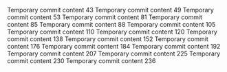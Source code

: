 Temporary commit content 43
Temporary commit content 49
Temporary commit content 53
Temporary commit content 81
Temporary commit content 85
Temporary commit content 88
Temporary commit content 105
Temporary commit content 110
Temporary commit content 120
Temporary commit content 138
Temporary commit content 152
Temporary commit content 176
Temporary commit content 184
Temporary commit content 192
Temporary commit content 207
Temporary commit content 225
Temporary commit content 230
Temporary commit content 236
